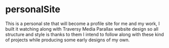 # personalSite

This is a personal ste that will become a profile site for me and my work, I built it watching along with Traversy Media Parallax website design so all structure and style is thanks to them I intend to follow along with these kind of projects while producing some early designs of my own.
